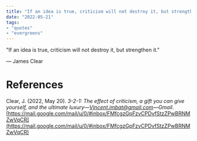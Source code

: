 ```yaml
---
title: "If an idea is true, criticism will not destroy it, but strengthen it. — Clear"
date: "2022-05-21"
tags:
- "quotes"
- "evergreens"
---
```


"If an idea is true, criticism will not destroy it, but strengthen it."

— James Clear

# References

Clear, J. (2022, May 20). _3-2-1: The effect of criticism, a gift you can give yourself, and the ultimate luxury—Vincent.imbat@gmail.com—Gmail_. [https://mail.google.com/mail/u/0/#inbox/FMfcgzGpFzvCPDvfStzZPwBRNMZwVqCR](https://mail.google.com/mail/u/0/#inbox/FMfcgzGpFzvCPDvfStzZPwBRNMZwVqCR)